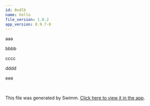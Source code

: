 ```yaml
---
id: 0xdlb
name: hello
file_version: 1.0.2
app_version: 0.9.7-0
---
```


aaa

bbbb

cccc

dddd

eee




<br/>

This file was generated by Swimm. [Click here to view it in the app](http://localhost:5000/repos/Z2l0aHViJTNBJTNBdDElM0ElM0FlcmFuLXN3aW1t/docs/0xdlb).